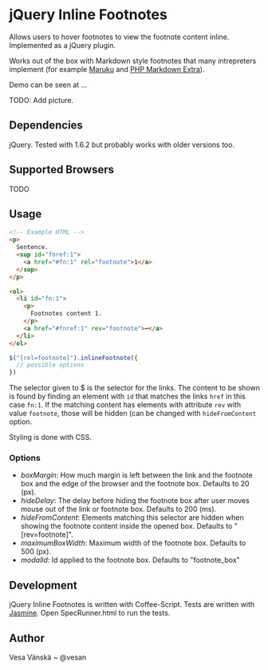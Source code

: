 # jQuery Inline Footnotes

Allows users to hover footnotes to view the footnote content inline. Implemented as a jQuery plugin.

Works out of the box with Markdown style footnotes that many intrepreters implement (for example [Maruku](http://maruku.rubyforge.org/maruku.html#extra) and [PHP Markdown Extra](http://michelf.com/projects/php-markdown/extra/#footnotes)).

Demo can be seen at ...

TODO: Add picture.

## Dependencies

jQuery. Tested with 1.6.2 but probably works with older versions too.

## Supported Browsers

TODO

## Usage

```html
<!-- Example HTML -->
<p>
  Sentence.
  <sup id="fnref:1">
    <a href="#fn:1" rel="footnote">1</a>
  </sup>
</p>

<ol>
  <li id="fn:1">
    <p>
      Footnotes content 1.
    </p>
    <a href="#fnref:1" rev="footnote">↩</a>
  </li>
</ol>
```

```javascript
$("[rel=footnote]").inlineFootnote({
  // possible options
})
```

The selector given to $ is the selector for the links. The content to be shown is found by finding an element with `id` that matches the links `href` in this case `fn:1`. If the matching content has elements with attribute `rev` with value `footnote`, those will be hidden (can be changed with `hideFromContent` option.

Styling is done with CSS.

### Options

* *boxMargin*: How much margin is left between the link and the footnote box and the edge of the browser and the footnote box. Defaults to 20 (px).
* *hideDelay*: The delay before hiding the footnote box after user moves mouse out of the link or footnote box. Defaults to 200 (ms).
* *hideFromContent*: Elements matching this selector are hidden when showing the footnote content inside the opened box. Defaults to "[rev=footnote]".
* *maximumBoxWidth*: Maximum width of the footnote box. Defaults to 500 (px).
* *modalId*: Id applied to the footnote box. Defaults to "footnote_box"

## Development

jQuery Inline Footnotes is written with Coffee-Script. Tests are written with [Jasmine](http://pivotal.github.com/jasmine/). Open SpecRunner.html to run the tests.

## Author

Vesa Vänskä ~ @vesan

